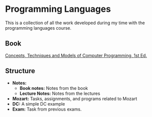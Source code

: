 # Programming Languages

This is a collection of all the work developed during my time with the programming languages course.

## Book

[Concepts, Techniques and Models of Computer Programming, 1st Ed.](http://aleteya.cs.buap.mx/~jlavalle/papers/books_on_line/MIT.Press.Concepts.Techniques.and.Models.of.Computer.Programming.eBook-DDU.pdf)

## Structure

- **Notes:**
  - **Book notes:** Notes from the book
  - **Lecture Notes:** Notes from the lectures
- **Mozart:** Tasks, assignments, and programs related to Mozart
- **DC:** A simple DC example
- **Exam:** Task from previous exams.
